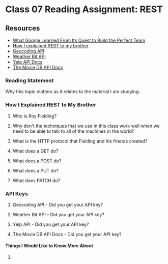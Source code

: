 # Class 07 Reading Assignment: REST

## Resources

* [What Google Learned From Its Quest to Build the Perfect Team](https://www.nytimes.com/2016/02/28/magazine/what-google-learned-from-its-quest-to-build-the-perfect-team.html)
* [How I explained REST to my brother](https://gist.github.com/brookr/5977550)
* [Geocoding API](https://locationiq.com/)
* [Weather Bit API](https://www.weatherbit.io/)
* [Yelp API Docs](https://docs.developer.yelp.com/reference/v3_business_search)
* [The Movie DB API Docs](https://developers.themoviedb.org/3/getting-started/introduction)

### Reading Statement

Why this topic matters as it relates to the material I am studying:

### How I Explained REST to My Brother

1. Who is Roy Fielding?

2. Why don't the techniques that we use in this class work well when we need to be able to talk to all of the machines in the world?

3. What is the HTTP protocol that Fielding and his friends created?

4. What does a GET do?

5. What does a POST do?

6. What does a PUT do?

7. What does PATCH do?

### API Keys

1. Geocoding API - Did you get your API key?

2. Weather Bit API - Did you get your API key?

3. Yelp API - Did you get your API key?

4. The Movie DB API Docs - Did you get your API key?

#### Things I Would Like to Know More About

1. 
